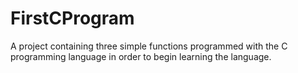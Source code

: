 # FirstCProgram
A project containing three simple functions programmed with the C programming language in order to begin learning the language.
